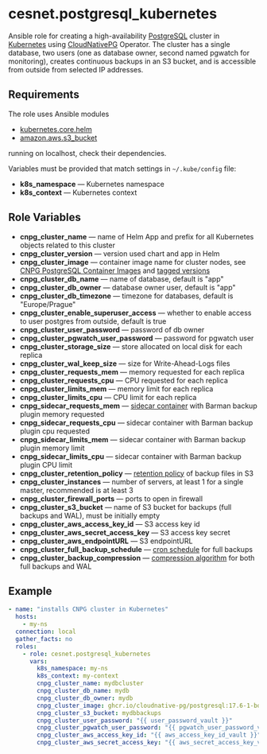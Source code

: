 # cesnet.postgresql_kubernetes

Ansible role for creating a high-availability [PostgreSQL](https://www.postgresql.org/) cluster in [Kubernetes](https://kubernetes.io/)
using [CloudNativePG](https://cloudnative-pg.io/documentation/current/) Operator.
The cluster has a single database, two users (one as database owner, second named pgwatch for monitoring),
creates continuous backups in an S3 bucket, and is accessible from outside from selected IP addresses.

Requirements
------------

The role uses Ansible modules
- [kubernetes.core.helm](https://docs.ansible.com/ansible/latest/collections/kubernetes/core/helm_module.html)
- [amazon.aws.s3_bucket](https://docs.ansible.com/ansible/latest/collections/amazon/aws/s3_bucket_module.html)

running on localhost, check their dependencies.

Variables must be provided that match settings in ```~/.kube/config``` file:
- **k8s_namespace** — Kubernetes namespace
- **k8s_context** — Kubernetes context

Role Variables
--------------
- **cnpg_cluster_name** — name of Helm App and prefix for all Kubernetes objects related to this cluster  
- **cnpg_cluster_version** — version used chart and app in Helm
- **cnpg_cluster_image** — container image name for cluster nodes, see [CNPG PostgreSQL Container Images](https://github.com/cloudnative-pg/postgres-containers/pkgs/container/postgresql) and [tagged versions](https://github.com/cloudnative-pg/postgres-containers/pkgs/container/postgresql/versions?filters%5Bversion_type%5D=tagged)
- **cnpg_cluster_db_name** — name of database, default is "app"
- **cnpg_cluster_db_owner** — database owner user, default is "app"
- **cnpg_cluster_db_timezone** —  timezone for databases, default is "Europe/Prague"
- **cnpg_cluster_enable_superuser_access** — whether to enable access to user postgres from outside, default is true 
- **cnpg_cluster_user_password** — password of db owner
- **cnpg_cluster_pgwatch_user_password** — password for pgwatch user
- **cnpg_cluster_storage_size** — store allocated on local disk for each replica
- **cnpg_cluster_wal_keep_size** — size for Write-Ahead-Logs files
- **cnpg_cluster_requests_mem** — memory requested for each replica
- **cnpg_cluster_requests_cpu** — CPU requested for each replica
- **cnpg_cluster_limits_mem** — memory limit for each replica
- **cnpg_cluster_limits_cpu** —  CPU limit for each replica
- **cnpg_sidecar_requests_mem** — [sidecar container](https://cloudnative-pg.io/plugin-barman-cloud/docs/usage/#configuring-the-plugin-instance-sidecar) with Barman backup plugin memory requested
- **cnpg_sidecar_requests_cpu** — sidecar container with Barman backup plugin cpu requested
- **cnpg_sidecar_limits_mem** — sidecar container with Barman backup plugin memory limit 
- **cnpg_sidecar_limits_cpu** — sidecar container with Barman backup plugin CPU limit
- **cnpg_cluster_retention_policy** — [retention policy](https://cloudnative-pg.io/plugin-barman-cloud/docs/retention/) of backup files in S3
- **cnpg_cluster_instances** — number of servers, at least 1 for a single master, recommended is at least 3
- **cnpg_cluster_firewall_ports** — ports to open in firewall
- **cnpg_cluster_s3_bucket** — name of S3 bucket for backups (full backups and WAL), must be initially empty
- **cnpg_cluster_aws_access_key_id** — S3 access key id
- **cnpg_cluster_aws_secret_access_key** — S3 access key secret
- **cnpg_cluster_aws_endpointURL** — S3 endpointURL
- **cnpg_cluster_full_backup_schedule** — [cron schedule](https://pkg.go.dev/github.com/robfig/cron#hdr-CRON_Expression_Format) for full backups
- **cnpg_cluster_backup_compression** — [compression algorithm](https://cloudnative-pg.io/plugin-barman-cloud/docs/compression/) for both full backups and WAL

Example
-------
```yaml
- name: "installs CNPG cluster in Kubernetes"
  hosts:
    - my-ns
  connection: local
  gather_facts: no
  roles:
    - role: cesnet.postgresql_kubernetes
      vars:
        k8s_namespace: my-ns
        k8s_context: my-context
        cnpg_cluster_name: mydbcluster
        cnpg_cluster_db_name: mydb
        cnpg_cluster_db_owner: mydb
        cnpg_cluster_image: ghcr.io/cloudnative-pg/postgresql:17.6-1-bookworm
        cnpg_cluster_s3_bucket: mydbbackups
        cnpg_cluster_user_password: "{{ user_password_vault }}"
        cnpg_cluster_pgwatch_user_password: "{{ pgwatch_user_password_vault }}"
        cnpg_cluster_aws_access_key_id: "{{ aws_access_key_id_vault }}"
        cnpg_cluster_aws_secret_access_key: "{{ aws_secret_access_key_vault }}"
```